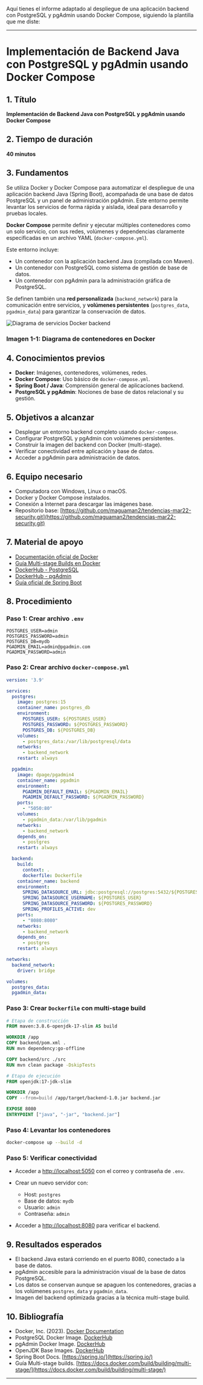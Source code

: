Aquí tienes el informe adaptado al despliegue de una aplicación backend con PostgreSQL y pgAdmin usando Docker Compose, siguiendo la plantilla que me diste:

---

# Implementación de Backend Java con PostgreSQL y pgAdmin usando Docker Compose

## 1. Título

**Implementación de Backend Java con PostgreSQL y pgAdmin usando Docker Compose**

## 2. Tiempo de duración

**40 minutos**

## 3. Fundamentos

Se utiliza Docker y Docker Compose para automatizar el despliegue de una aplicación backend Java (Spring Boot), acompañada de una base de datos PostgreSQL y un panel de administración pgAdmin. Este entorno permite levantar los servicios de forma rápida y aislada, ideal para desarrollo y pruebas locales.

**Docker Compose** permite definir y ejecutar múltiples contenedores como un solo servicio, con sus redes, volúmenes y dependencias claramente especificadas en un archivo YAML (`docker-compose.yml`).

Este entorno incluye:

* Un contenedor con la aplicación backend Java (compilada con Maven).
* Un contenedor con PostgreSQL como sistema de gestión de base de datos.
* Un contenedor con pgAdmin para la administración gráfica de PostgreSQL.

Se definen también una **red personalizada** (`backend_network`) para la comunicación entre servicios, y **volúmenes persistentes** (`postgres_data`, `pgadmin_data`) para garantizar la conservación de datos.

![Diagrama de servicios Docker backend]()

### Imagen 1-1: Diagrama de contenedores en Docker

## 4. Conocimientos previos

* **Docker**: Imágenes, contenedores, volúmenes, redes.
* **Docker Compose**: Uso básico de `docker-compose.yml`.
* **Spring Boot / Java**: Comprensión general de aplicaciones backend.
* **PostgreSQL y pgAdmin**: Nociones de base de datos relacional y su gestión.

## 5. Objetivos a alcanzar

* Desplegar un entorno backend completo usando `docker-compose`.
* Configurar PostgreSQL y pgAdmin con volúmenes persistentes.
* Construir la imagen del backend con Docker (multi-stage).
* Verificar conectividad entre aplicación y base de datos.
* Acceder a pgAdmin para administración de datos.

## 6. Equipo necesario

* Computadora con Windows, Linux o macOS.
* Docker y Docker Compose instalados.
* Conexión a Internet para descargar las imágenes base.
* Repositorio base: [https://github.com/maguaman2/tendencias-mar22-security.git](https://github.com/maguaman2/tendencias-mar22-security.git)

## 7. Material de apoyo

* [Documentación oficial de Docker](https://docs.docker.com/)
* [Guía Multi-stage Builds en Docker](https://docs.docker.com/build/building/multi-stage/)
* [DockerHub - PostgreSQL](https://hub.docker.com/_/postgres)
* [DockerHub - pgAdmin](https://hub.docker.com/r/dpage/pgadmin4)
* [Guía oficial de Spring Boot](https://spring.io/projects/spring-boot)

## 8. Procedimiento

### Paso 1: Crear archivo `.env`

```env
POSTGRES_USER=admin
POSTGRES_PASSWORD=admin
POSTGRES_DB=mydb
PGADMIN_EMAIL=admin@pgadmin.com
PGADMIN_PASSWORD=admin
```

### Paso 2: Crear archivo `docker-compose.yml`

```yaml
version: '3.9'

services:
  postgres:
    image: postgres:15
    container_name: postgres_db
    environment:
      POSTGRES_USER: ${POSTGRES_USER}
      POSTGRES_PASSWORD: ${POSTGRES_PASSWORD}
      POSTGRES_DB: ${POSTGRES_DB}
    volumes:
      - postgres_data:/var/lib/postgresql/data
    networks:
      - backend_network
    restart: always

  pgadmin:
    image: dpage/pgadmin4
    container_name: pgadmin
    environment:
      PGADMIN_DEFAULT_EMAIL: ${PGADMIN_EMAIL}
      PGADMIN_DEFAULT_PASSWORD: ${PGADMIN_PASSWORD}
    ports:
      - "5050:80"
    volumes:
      - pgadmin_data:/var/lib/pgadmin
    networks:
      - backend_network
    depends_on:
      - postgres
    restart: always

  backend:
    build:
      context: .
      dockerfile: Dockerfile
    container_name: backend
    environment:
      SPRING_DATASOURCE_URL: jdbc:postgresql://postgres:5432/${POSTGRES_DB}
      SPRING_DATASOURCE_USERNAME: ${POSTGRES_USER}
      SPRING_DATASOURCE_PASSWORD: ${POSTGRES_PASSWORD}
      SPRING_PROFILES_ACTIVE: dev
    ports:
      - "8080:8080"
    networks:
      - backend_network
    depends_on:
      - postgres
    restart: always

networks:
  backend_network:
    driver: bridge

volumes:
  postgres_data:
  pgadmin_data:
```

### Paso 3: Crear `Dockerfile` con multi-stage build

```dockerfile
# Etapa de construcción
FROM maven:3.8.6-openjdk-17-slim AS build

WORKDIR /app
COPY backend/pom.xml .
RUN mvn dependency:go-offline

COPY backend/src ./src
RUN mvn clean package -DskipTests

# Etapa de ejecución
FROM openjdk:17-jdk-slim

WORKDIR /app
COPY --from=build /app/target/backend-1.0.jar backend.jar

EXPOSE 8080
ENTRYPOINT ["java", "-jar", "backend.jar"]
```

### Paso 4: Levantar los contenedores

```bash
docker-compose up --build -d
```

### Paso 5: Verificar conectividad

* Acceder a [http://localhost:5050](http://localhost:5050) con el correo y contraseña de `.env`.
* Crear un nuevo servidor con:

  * Host: `postgres`
  * Base de datos: `mydb`
  * Usuario: `admin`
  * Contraseña: `admin`
* Acceder a [http://localhost:8080](http://localhost:8080) para verificar el backend.

## 9. Resultados esperados

* El backend Java estará corriendo en el puerto 8080, conectado a la base de datos.
* pgAdmin accesible para la administración visual de la base de datos PostgreSQL.
* Los datos se conservan aunque se apaguen los contenedores, gracias a los volúmenes `postgres_data` y `pgadmin_data`.
* Imagen del backend optimizada gracias a la técnica multi-stage build.

## 10. Bibliografía

* Docker, Inc. (2023). [Docker Documentation](https://docs.docker.com/)
* PostgreSQL Docker Image. [DockerHub](https://hub.docker.com/_/postgres)
* pgAdmin Docker Image. [DockerHub](https://hub.docker.com/r/dpage/pgadmin4)
* OpenJDK Base Images. [DockerHub](https://hub.docker.com/_/openjdk)
* Spring Boot Docs. [https://spring.io/](https://spring.io/)
* Guía Multi-stage builds. [https://docs.docker.com/build/building/multi-stage/](https://docs.docker.com/build/building/multi-stage/)

---
